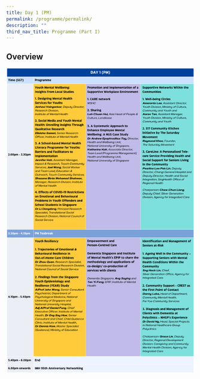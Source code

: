 ```yaml
---
title: Day 1 (PM)
permalink: /programme/permalink/
description: ""
third_nav_title: Programme (Part I)
---
```

## Overview
![day 1/PM](/images/day%201%20(pm).png)